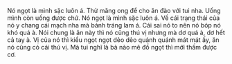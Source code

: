 Nó ngọt là mình sặc luôn á. Thử măng ong để cho ăn đào với tui nha. Uống mình còn uống được chứ. Nó ngọt là mình sặc luôn á. Về cái trạng thái của nó y chang cái mạch nha mà bánh tráng lam á. Cái sai nó to nên nó bóp nó khó quá à. Nói chung là ăn này thì nó cũng thú vị nhưng mà dơ quá à, dơ hết cả tay à. Vị của nó thì kiểu ngọt ngọt dẻo dẻo quánh quánh mát mát ấy, ăn nó cũng có cái thú vị. Mà tui nghĩ là bà nào mê đồ ngọt thì mới thấm được cơ.